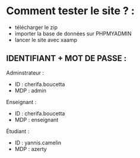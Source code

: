 # Comment tester le site ? : 
  - télécharger le zip
  - importer la base de données sur PHPMYADMIN
  - lancer le site avec xaamp


## IDENTIFIANT + MOT DE PASSE :
Adminstrateur : 
  - ID : cherifa.boucetta
  - MDP : admin

Enseignant : 
  - ID : cherifa.boucetta
  - MDP : enseignant

Étudiant : 
  - ID : yannis.camelin
  - MDP : azerty
